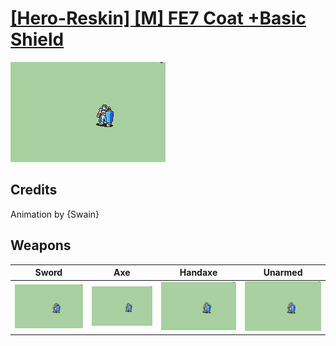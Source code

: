 # [\[Hero-Reskin\] \[M\] FE7 Coat +Basic Shield](./)

<img src="./1.%20Sword/Sword_000.png" alt="[Hero-Reskin] [M] FE7 Coat +Basic Shield standing" />

## Credits

Animation by {Swain}

## Weapons


|Sword |Axe |Handaxe |Unarmed |
|  :---: | :---: | :---: | :---: |
| <img alt="Sword animation" src="./1.%20Sword/Sword.gif" /> | <img alt="Axe animation" src="./3.%20Axe/Axe.gif" /> | <img alt="Handaxe animation" src="./4.%20Handaxe/Handaxe.gif" /> | <img alt="Unarmed animation" src="./8.%20Unarmed/Unarmed.gif" /> |
